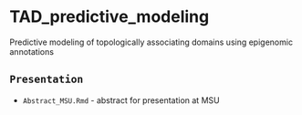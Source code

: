 # TAD_predictive_modeling
Predictive modeling of topologically associating domains using epigenomic annotations

## `Presentation`

- `Abstract_MSU.Rmd` - abstract for presentation at MSU
